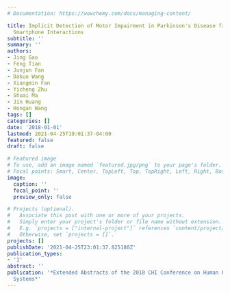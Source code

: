 ```yaml
---
# Documentation: https://wowchemy.com/docs/managing-content/

title: Implicit Detection of Motor Impairment in Parkinson's Disease from Everyday
  Smartphone Interactions
subtitle: ''
summary: ''
authors:
- Jing Gao
- Feng Tian
- Junjun Fan
- Dakuo Wang
- Xiangmin Fan
- Yicheng Zhu
- Shuai Ma
- Jin Huang
- Hongan Wang
tags: []
categories: []
date: '2018-01-01'
lastmod: 2021-04-25T19:01:37-04:00
featured: false
draft: false

# Featured image
# To use, add an image named `featured.jpg/png` to your page's folder.
# Focal points: Smart, Center, TopLeft, Top, TopRight, Left, Right, BottomLeft, Bottom, BottomRight.
image:
  caption: ''
  focal_point: ''
  preview_only: false

# Projects (optional).
#   Associate this post with one or more of your projects.
#   Simply enter your project's folder or file name without extension.
#   E.g. `projects = ["internal-project"]` references `content/project/deep-learning/index.md`.
#   Otherwise, set `projects = []`.
projects: []
publishDate: '2021-04-25T23:01:37.825180Z'
publication_types:
- '1'
abstract: ''
publication: '*Extended Abstracts of the 2018 CHI Conference on Human Factors in Computing
  Systems*'
---
```

